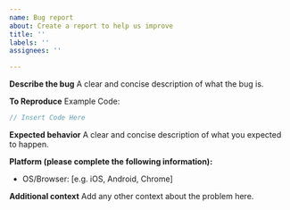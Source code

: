 ```yaml
---
name: Bug report
about: Create a report to help us improve
title: ''
labels: ''
assignees: ''

---
```


**Describe the bug**
A clear and concise description of what the bug is.


**To Reproduce**
Example Code:
```dart
// Insert Code Here
```


**Expected behavior**
A clear and concise description of what you expected to happen.


**Platform (please complete the following information):**
 - OS/Browser: [e.g. iOS, Android, Chrome]


**Additional context**
Add any other context about the problem here.
